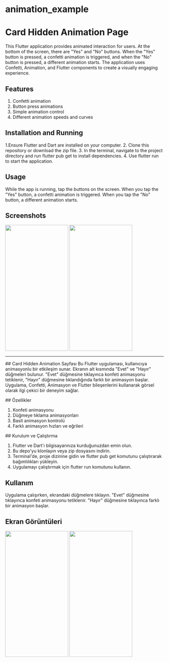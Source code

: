 # animation_example

# Card Hidden Animation Page
This Flutter application provides animated interaction for users. At the bottom of the screen, there are "Yes" and "No" buttons. When the "Yes" button is pressed, a confetti animation is triggered, and when the "No" button is pressed, a different animation starts. The application uses Confetti, Animation, and Flutter components to create a visually engaging experience.

## Features
 1. Confetti animation
 2. Button press animations
 3. Simple animation control
 4. Different animation speeds and curves
 
## Installation and Running
 1.Ensure Flutter and Dart are installed on your computer.
 2. Clone this repository or download the zip file.
 3. In the terminal, navigate to the project directory and run flutter pub get to install dependencies.
 4. Use flutter run to start the application.
 
## Usage
While the app is running, tap the buttons on the screen.
When you tap the "Yes" button, a confetti animation is triggered.
When you tap the "No" button, a different animation starts.

## Screenshots
<img src="https://github.com/HaticeDilmac/animation_want_to_adopt_me/assets/100489350/60e5d995-d930-4594-8e57-6f54a4503f00" width="200" height="400"> 
<img src="https://github.com/HaticeDilmac/animation_want_to_adopt_me/assets/100489350/a3edc3e2-44d5-4177-9604-bbe87f5f83d2" width="200" height="400">  

---------------------------------------

## Card Hidden Animation Sayfası
Bu Flutter uygulaması, kullanıcıya animasyonlu bir etkileşim sunar. Ekranın alt kısmında "Evet" ve "Hayır" düğmeleri bulunur. "Evet" düğmesine tıklayınca konfeti animasyonu tetiklenir, "Hayır" düğmesine tıklandığında farklı bir animasyon başlar. Uygulama, Confetti, Animasyon ve Flutter bileşenlerini kullanarak görsel olarak ilgi çekici bir deneyim sağlar.

## Özellikler
1. Konfeti animasyonu
2. Düğmeye tıklama animasyonları
3. Basit animasyon kontrolü
4. Farklı animasyon hızları ve eğrileri

## Kurulum ve Çalıştırma
1. Flutter ve Dart'ı bilgisayarınıza kurduğunuzdan emin olun.
2. Bu depo'yu klonlayın veya zip dosyasını indirin.
3. Terminal'de, proje dizinine gidin ve flutter pub get komutunu çalıştırarak bağımlılıkları yükleyin.
4. Uygulamayı çalıştırmak için flutter run komutunu kullanın.

## Kullanım
Uygulama çalışırken, ekrandaki düğmelere tıklayın.
"Evet" düğmesine tıklayınca konfeti animasyonu tetiklenir.
"Hayır" düğmesine tıklayınca farklı bir animasyon başlar.

## Ekran Görüntüleri
<img src="https://github.com/HaticeDilmac/animation_want_to_adopt_me/assets/100489350/60e5d995-d930-4594-8e57-6f54a4503f00" width="200" height="400"> 
<img src="https://github.com/HaticeDilmac/animation_want_to_adopt_me/assets/100489350/a3edc3e2-44d5-4177-9604-bbe87f5f83d2" width="200" height="400">  
